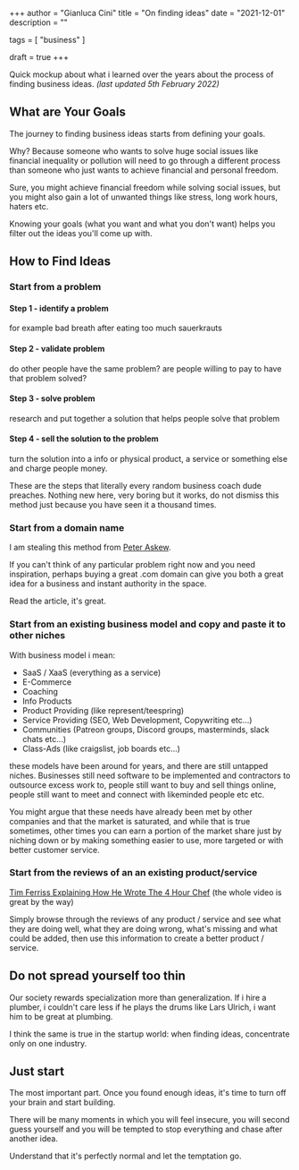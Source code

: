 +++
author = "Gianluca Cini"
title = "On finding ideas"
date = "2021-12-01"
description = ""

tags = [
    "business"
]

draft = true
+++

Quick mockup about what i learned over the years about the process of finding business ideas. *(last updated 5th February 2022)*
## What are Your Goals

The journey to finding business ideas starts from defining your goals. 

Why? Because someone who wants to solve huge social issues like financial inequality or pollution will need to go through a different process than someone who just wants to achieve financial and personal freedom.

Sure, you might achieve financial freedom while solving social issues, but you might also gain a lot of unwanted things like stress, long work hours, haters etc.

Knowing your goals (what you want and what you don't want) helps you filter out the ideas you'll come up with.

## How to Find Ideas
### Start from a problem
#### Step 1 - identify a problem

for example bad breath after eating too much sauerkrauts

#### Step 2 - validate problem  

do other people have the same problem? are people willing to pay to have that problem solved?  

#### Step 3 - solve problem 

research and put together a solution that helps people solve that problem

#### Step 4 - sell the solution to the problem

turn the solution into a info or physical product, a service or something else and charge people money.

These are the steps that literally every random business coach dude preaches. Nothing new here, very boring but it works, do not dismiss this method just because you have seen it a thousand times.

### Start from a domain name

I am stealing this method from [Peter Askew](https://www.deepsouthventures.com/build-a-side-business/).

If you can't think of any particular problem right now and you need inspiration, perhaps buying a great .com domain can give you both a great idea for a business and instant authority in the space. 

Read the article, it's great.

### Start from an existing business model and copy and paste it to other niches

With business model i mean: 

- SaaS / XaaS (everything as a service)
- E-Commerce
- Coaching
- Info Products
- Product Providing (like represent/teespring)
- Service Providing (SEO, Web Development, Copywriting etc...)
- Communities (Patreon groups, Discord groups, masterminds, slack chats etc...)
- Class-Ads (like craigslist, job boards etc...)

these models have been around for years, and there are still untapped niches. Businesses still need software to be implemented and contractors to outsource excess work to, people still want to buy and sell things online, people still want to meet and connect with likeminded people etc etc. 

You might argue that these needs have already been met by other companies and that the market is saturated, and while that is true sometimes, other times you can earn a portion of the market share just by niching down or by making something easier to use, more targeted or with better customer service. 

### Start from the reviews of an an existing product/service

[Tim Ferriss Explaining How He Wrote The 4 Hour Chef](https://www.youtube.com/watch?v=v47WEyeSMSA&t=427s) (the whole video is great by the way)

Simply browse through the reviews of any product / service and see what they are doing well, what they are doing wrong, what's missing and what could be added, then use this information to create a better product / service.

## Do not spread yourself too thin

Our society rewards specialization more than generalization. If i hire a plumber, i couldn't care less if he plays the drums like Lars Ulrich, i want him to be great at plumbing.

I think the same is true in the startup world: when finding ideas, concentrate only on one industry. 

## Just start

The most important part. Once you found enough ideas, it's time to turn off your brain and start building.

There will be many moments in which you will feel insecure, you will second guess yourself and you will be tempted to stop everything and chase after another idea. 

Understand that it's perfectly normal and let the temptation go.  